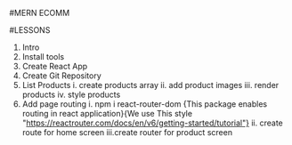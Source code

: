 #MERN ECOMM

#LESSONS

1. Intro
2. Install tools
3. Create React App
4. Create Git Repository
5. List Products
   i. create products array
   ii. add product images
   iii. render products
   iv. style products
6. Add page routing
   i. npm i react-router-dom {This package enables routing in react application}{We use This style "https://reactrouter.com/docs/en/v6/getting-started/tutorial"}
   ii. create route for home screen
   iii.create router for product screen
